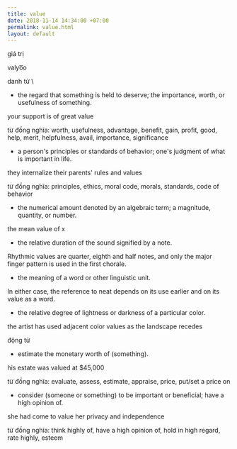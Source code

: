 ```yaml
---
title: value
date: 2018-11-14 14:34:00 +07:00
permalink: value.html
layout: default
---
```


giá trị

valyo͞o

danh từ
\
- the regard that something is held to deserve; the importance, worth, or usefulness of something.

your support is of great value

từ đồng nghĩa: worth, usefulness, advantage, benefit, gain, profit, good, help, merit, helpfulness, avail, importance, significance

- a person's principles or standards of behavior; one's judgment of what is important in life.

they internalize their parents' rules and values

từ đồng nghĩa: principles, ethics, moral code, morals, standards, code of behavior

- the numerical amount denoted by an algebraic term; a magnitude, quantity, or number.

the mean value of x

- the relative duration of the sound signified by a note.

Rhythmic values are quarter, eighth and half notes, and only the major finger pattern is used in the first chorale.

- the meaning of a word or other linguistic unit.

In either case, the reference to neat depends on its use earlier and on its value as a word.

- the relative degree of lightness or darkness of a particular color.

the artist has used adjacent color values as the landscape recedes

động từ

- estimate the monetary worth of (something).

his estate was valued at $45,000

từ đồng nghĩa: evaluate, assess, estimate, appraise, price, put/set a price on

- consider (someone or something) to be important or beneficial; have a high opinion of.

she had come to value her privacy and independence

từ đồng nghĩa: think highly of, have a high opinion of, hold in high regard, rate highly, esteem